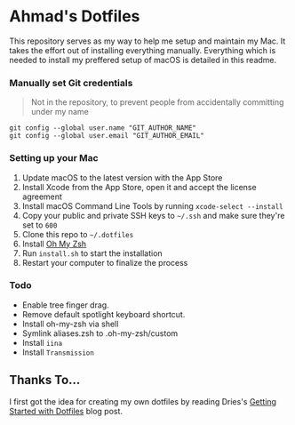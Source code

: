 # Ahmad's Dotfiles

This repository serves as my way to help me setup and maintain my Mac. It takes the effort out of installing everything manually. Everything which is needed to install my preffered setup of macOS is detailed in this readme.

### Manually set Git credentials

> Not in the repository, to prevent people from accidentally committing under my name

```
git config --global user.name "GIT_AUTHOR_NAME"
git config --global user.email "GIT_AUTHOR_EMAIL"
```

### Setting up your Mac

1. Update macOS to the latest version with the App Store
2. Install Xcode from the App Store, open it and accept the license agreement
3. Install macOS Command Line Tools by running `xcode-select --install`
4. Copy your public and private SSH keys to `~/.ssh` and make sure they're set to `600`
5. Clone this repo to `~/.dotfiles`
6. Install [Oh My Zsh](https://github.com/robbyrussell/oh-my-zsh#getting-started)
7. Run `install.sh` to start the installation
8. Restart your computer to finalize the process

### Todo

- Enable tree finger drag.
- Remove default spotlight keyboard shortcut.
- Install oh-my-zsh via shell
- Symlink aliases.zsh to .oh-my-zsh/custom
- Install `iina`
- Install `Transmission`


## Thanks To...

I first got the idea for creating my own dotfiles by reading Dries's [Getting Started with Dotfiles](https://driesvints.com/blog/getting-started-with-dotfiles/) blog post.
